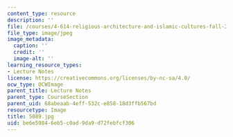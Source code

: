 ```yaml
---
content_type: resource
description: ''
file: /courses/4-614-religious-architecture-and-islamic-cultures-fall-2002/be6e59846eb5c0ad9da9d72febfcf306_5089.jpg
file_type: image/jpeg
image_metadata:
  caption: ''
  credit: ''
  image-alt: ''
learning_resource_types:
- Lecture Notes
license: https://creativecommons.org/licenses/by-nc-sa/4.0/
ocw_type: OCWImage
parent_title: Lecture Notes
parent_type: CourseSection
parent_uid: 68abeaab-4eff-532c-e858-18d3ffb567bd
resourcetype: Image
title: 5089.jpg
uid: be6e5984-6eb5-c0ad-9da9-d72febfcf306
---
```

